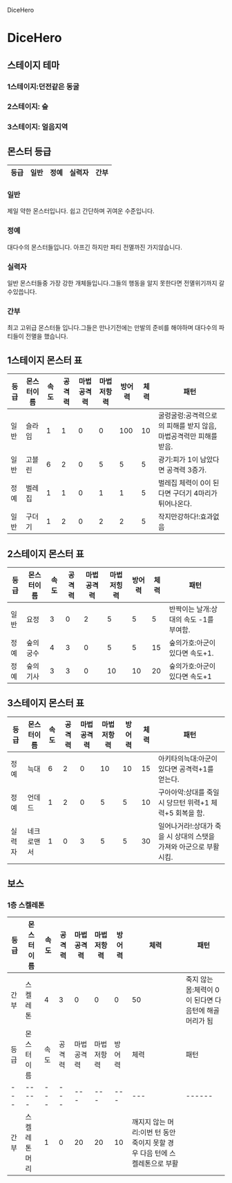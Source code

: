 DiceHero
# DiceHero





## 스테이지 테마

### 1스테이지:던전같은 동굴

### 2스테이지: 숲

### 3스테이지: 얼음지역



## 몬스터 등급
|등급|일반|정예|실력자|간부|
|--|--|--|--|--|
### 일반
제일 약한 몬스터입니다.  쉽고 간단하며 귀여운 수준입니다.

### 정예
대다수의 몬스터들입니다. 아프긴 하지만 파티 전멸까진 가지않습니다.

### 실력자
일반 몬스터들중 가장 강한 개체들입니다.그들의 행동을 알지 못한다면 전멸위기까지 갈수있씁니다.

### 간부
최고 고위급 몬스터들 입니다.그들은 만나기전에는 만발의 준비를 해야하며 대다수의 파티들이 전멸을 했습니다. 

## 1스테이지 몬스터 표
|등급|몬스터이름|속도|공격력|마법공격력|마법저항력|방어력|체력|패턴|
|---|-----|---|---|---|---|---|---|------|
|일반|슬라임|1|1|0|0|100|10| 굴렁굴렁:공격력으로의 피해를 받지 않음, 마법공격력만 피해를 받음.|
|일반|고블린|6|2|0|5|5|5|광기:피가 1이 남았다면 공격력 3증가.|
|정예|벌레집|1|1|0|1|1|5|벌레집 체력이 0이 된다면 구더기 4마리가 튀어나온다.|
|일반|구더기|1|2|0|2|2|5|작지만강하다!:효과없음|


## 2스테이지 몬스터 표
|등급|몬스터이름|속도|공격력|마법공격력|마법저힝력|방어력|체력|패턴|
|---|-----|---|---|---|---|---|---|------|
|일반|요정|3|0|2|5|5|5|반짝이는 날개:상대의 속도 -1를 부여함.|
|정예|숲의궁수|4|3|0|5|5|15|숲의가호:아군이 있다면 속도+1.|
|정예|숲의기사|3|3|0|10|10|20|숲의가호:아군이 있다면 속도+1|


## 3스테이지 몬스터 표
|등급|몬스터이름|속도|공격력|마법공격력|마법저항력|방어력|체력|패턴|
|---|-----|---|---|---|---|---|---|------|
|정예|늑대|6|2|0|10|10|15|아키타의늑대:아군이 있다면 공격력+1를 얻는다.|
|정예|언데드|1|2|0|5|5|10|구아아악:상대를 죽일시 당므턴 위력+1 체력+5 회복을 함.|
|실력자|네크로맨서|1|0|3|5|5|30|일어나거라!:상대가 죽을 시 상대의 스탯을 가져와 아군으로 부활시킴.|




## 보스

### 1층 스켈레톤
|등급|몬스터이름|속도|공격력|마법공격력|마법저항력|방어력|체력|패턴|
|---|-----|---|---|---|---|---|---|------|
|간부|스켈레톤|4|3|0|0|0|50|죽지 않는 몸:체력이 0이 된다면 다음턴에 해골머리가 됨|
|등급|몬스터이름|속도|공격력|마법공격력|마법저항력|방어력|체력|패턴|
|---|-----|---|---|---|---|---|---|------|
|간부|스켈레톤머리|1|0|20|20|10|깨지지 않는 머리:이번 턴 동안 죽이지 못할 경우 다음 턴에 스켈레톤으로 부활|



